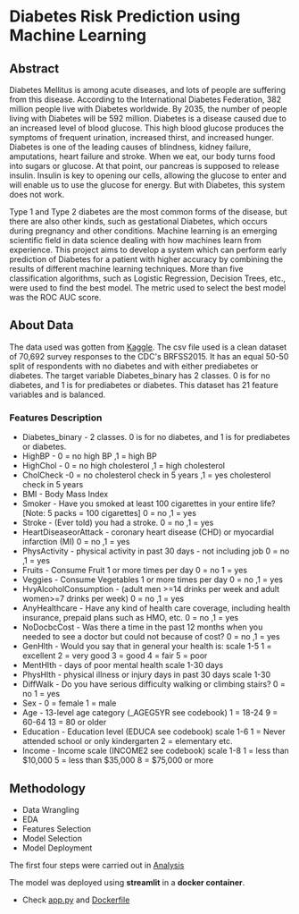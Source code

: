 # Diabetes Risk Prediction using Machine Learning

## **Abstract**
Diabetes Mellitus is among acute diseases, and lots of people are suffering from this disease. According to the International Diabetes Federation, 382 million people live with Diabetes worldwide. By 2035, the number of people living with Diabetes will be 592 million. Diabetes is a disease caused due to an increased level of blood glucose. This high blood glucose produces the symptoms of frequent urination, increased thirst, and increased hunger. Diabetes is one of the leading causes of blindness, kidney failure, amputations, heart failure and stroke. When we eat, our body turns food into sugars or glucose. At that point, our pancreas is supposed to release insulin. Insulin is key to opening our cells, allowing the glucose to enter and will enable us to use the glucose for energy. But with Diabetes, this system does not work.

Type 1 and Type 2 diabetes are the most common forms of the disease, but there are also other kinds, such as gestational Diabetes, which occurs during pregnancy and other conditions. Machine learning is an emerging scientific field in data science dealing with how machines learn from experience. This project aims to develop a system which can perform early prediction of Diabetes for a patient with higher accuracy by combining the results of different machine learning techniques. More than five classification algorithms, such as Logistic Regression, Decision Trees, etc., were used to find the best model. The metric used to select the best model was the ROC AUC score.


## **About Data**

 The data used was gotten from [Kaggle](https://www.kaggle.com/datasets/alexteboul/diabetes-health-indicators-dataset?select=diabetes_binary_5050split_health_indicators_BRFSS2015.csv). The csv file used is a clean dataset of 70,692 survey responses to the CDC's BRFSS2015. It has an equal 50-50 split of respondents with no diabetes and with either prediabetes or diabetes. The target variable Diabetes_binary has 2 classes. 0 is for no diabetes, and 1 is for prediabetes or diabetes. This dataset has 21 feature variables and is balanced.

 ### **Features Description**
 * Diabetes_binary - 2 classes. 0 is for no diabetes, and 1 is for prediabetes or diabetes.
 * HighBP - 0 = no high BP ,1 = high BP
 * HighChol - 0 = no high cholesterol ,1 = high cholesterol
 * CholCheck -0 = no cholesterol check in 5 years ,1 = yes cholesterol check in 5 years
 * BMI - Body Mass Index
 * Smoker - Have you smoked at least 100 cigarettes in your entire life? [Note: 5 packs = 100 cigarettes] 0 = no ,1 = yes
 * Stroke - (Ever told) you had a stroke. 0 = no ,1 = yes
 * HeartDiseaseorAttack - coronary heart disease (CHD) or myocardial infarction (MI) 0 = no ,1 = yes
* PhysActivity - physical activity in past 30 days - not including job 0 = no ,1 = yes
* Fruits - Consume Fruit 1 or more times per day 0 = no 1 = yes
* Veggies - Consume Vegetables 1 or more times per day 0 = no ,1 = yes
* HvyAlcoholConsumption - (adult men >=14 drinks per week and adult women>=7 drinks per week) 0 = no ,1 = yes
* AnyHealthcare - Have any kind of health care coverage, including health insurance, prepaid plans such as HMO, etc. 0 = no ,1 = yes
* NoDocbcCost - Was there a time in the past 12 months when you needed to see a doctor but could not because of cost? 0 = no ,1 = yes
* GenHlth - Would you say that in general your health is: scale 1-5 1 = excellent 2 = very good 3 = good 4 = fair 5 = poor
* MentHlth - days of poor mental health scale 1-30 days
* PhysHlth - physical illness or injury days in past 30 days scale 1-30
* DiffWalk - Do you have serious difficulty walking or climbing stairs? 0 = no 1 = yes
* Sex - 0 = female 1 = male
* Age - 13-level age category (_AGEG5YR see codebook) 1 = 18-24 9 = 60-64 13 = 80 or older
* Education - Education level (EDUCA see codebook) scale 1-6 1 = Never attended school or only kindergarten 2 = elementary etc.
* Income - Income scale (INCOME2 see codebook) scale 1-8 1 = less than $10,000 5 = less than $35,000 8 = $75,000 or more


## Methodology 

* Data Wrangling
* EDA
* Features Selection
* Model Selection
* Model Deployment

The first four steps were carried out in [Analysis](Analysis.ipynb)


The model was deployed using **streamlit** in a **docker container**. 

* Check [app.py](app.py) and [Dockerfile](Dockerfile)
